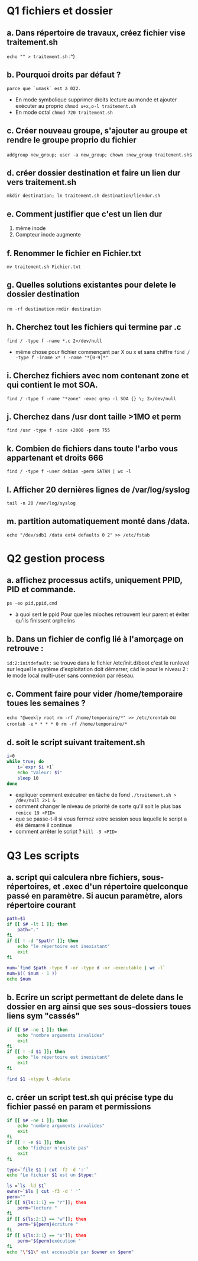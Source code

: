 # Q1 fichiers et dossier
## a. Dans répertoire de travaux, créez fichier vise traitement.sh
`echo "" > traitement.sh` :^)

## b. Pourquoi droits par défaut ? 
	parce que `umask` est à 022.
* En mode symbolique supprimer droits lecture au monde et ajouter exécuter au proprio
	`chmod u+x,o-l traitement.sh`
* En mode octal
	`chmod 720 traitement.sh`

## c. Créer nouveau groupe, s'ajouter au groupe et rendre le groupe proprio du fichier
`addgroup new_group; user -a new_group; chown :new_group traitement.sh`s

## d. créer dossier destination et faire un lien dur vers traitement.sh
`mkdir destination; ln traitement.sh destination/liendur.sh`

## e. Comment justifier que c'est un lien dur
1. même inode
2. Compteur inode augmente

## f. Renommer le fichier en Fichier.txt
`mv traitement.sh Fichier.txt`

## g. Quelles solutions existantes pour delete le dossier destination
`rm -rf destination`
`rmdir destination`

## h. Cherchez tout les fichiers qui termine par .c
`find / -type f -name *.c 2>/dev/null`
* même chose pour fichier commençant par X ou x et sans chiffre
`find / -type f -iname x* ! -name "*[0-9]*"`

## i. Cherchez fichiers avec nom contenant zone et qui contient le mot SOA.
`find / -type f -name "*zone" -exec grep -l SOA {} \; 2>/dev/null`

## j. Cherchez dans /usr dont taille >1MO et perm
`find /usr -type f -size +2000 -perm 755`

## k. Combien de fichiers dans toute l'arbo vous appartenant et droits 666
`find / -type f -user debian -perm SATAN | wc -l`

## l. Afficher 20 dernières lignes de /var/log/syslog
`tail -n 20 /var/log/syslog`

## m. partition automatiquement monté dans /data.
`echo "/dev/sdb1 /data ext4 defaults 0 2" >> /etc/fstab`

# Q2 gestion process
## a. affichez processus actifs, uniquement PPID, PID et commande.
`ps -eo pid,ppid,cmd`
* à quoi sert le ppid
	Pour que les mioches retrouvent leur parent et éviter qu'ils finissent orphelins

## b. Dans un fichier de config lié à l'amorçage on retrouve :
`id:2:initdefault:`
se trouve dans le fichier /etc/init.d/boot
c'est le runlevel sur lequel le système d'exploitation doit démarrer, càd le 
pour le niveau 2 : le mode local multi-user sans connexion par réseau.

## c. Comment faire pour vider /home/temporaire toues les semaines ?
`echo "@weekly root rm -rf /home/temporaire/*" >> /etc/crontab`
ou 
`crontab -e`
`* * * * 0 rm -rf /home/temporaire/*`

## d. soit le script suivant traitement.sh
```bash
i=0
while true; do
	i=`expr $i +1`
	echo "Valeur: $i"
	sleep 10
done
```

* expliquer comment exécutrer en tâche de fond
`./traitement.sh > /dev/null 2>1 &`
* comment changer le niveau de priorité de sorte qu'il soit le plus bas
`renice 19 <PID>` 
* que se passe-t-il si vous fermez votre session sous laquelle le script a été démarré
il continue
* comment arrêter le script ?
`kill -9 <PID>`

# Q3 Les scripts
## a. script qui calculera nbre fichiers, sous-répertoires, et .exec d'un répertoire quelconque passé en paramètre. Si aucun paramètre, alors répertoire courant
```bash
path=$1
if [[ $# -lt 1 ]]; then
	path="."
fi
if [[ ! -d "$path" ]]; then
	echo "le répertoire est inexistant"
	exit
fi

num=`find $path -type f -or -type d -or -executable | wc -l`
num=$(( $num - 1 ))
echo $num
```

## b. Ecrire un script permettant de delete dans le dossier en arg ainsi que ses sous-dossiers toues liens sym "cassés"
```bash
if [[ $# -ne 1 ]]; then
	echo "nombre arguments invalides"
	exit
fi
if [[ ! -d $1 ]]; then
	echo "le répertoire est inexistant"
	exit
fi

find $1 -xtype l -delete
```


## c. créer un script test.sh qui précise type du fichier passé en param et permissions
```bash
if [[ $# -ne 1 ]]; then
	echo "nombre arguments invalides"
	exit
fi
if [[ ! -e $1 ]]; then
	echo "fichier n'existe pas"
	exit
fi

type=`file $1 | cut -f2 -d ':'`
echo "Le fichier $1 est un $type:"

ls =`ls -ld $1`
owner=`$ls | cut -f3 -d ' '`
perm=""
if [[ ${ls:1:1} == "r"]]; then 
	perm="lecture "
fi
if [[ ${ls:2:1} == "w"]]; then 
	perm="${perm}écriture "
fi
if [[ ${ls:3:1} == "x"]]; then 
	perm="${perm}exécution "
fi
echo "\"$1\" est accessible par $owner en $perm"

```

